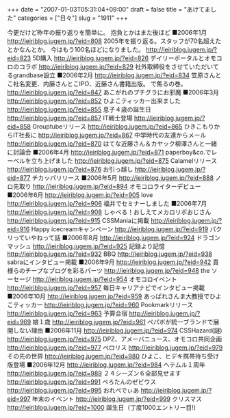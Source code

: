 +++
date = "2007-01-03T05:31:04+09:00"
draft = false
title = "あけてました"
categories = ["日々"]
slug = "1911"
+++

今更だけど昨年の振り返りを簡単に。
抱負とかはまた後ほど
■2006年1月
<a href="http://ieiriblog.jugem.jp/?eid=808" target="_blank">http://ieiriblog.jugem.jp/?eid=808</a>
2005年を振り返る。スタッフが70名超えたとかなんとか。
今はもう100名ほどになりました。
<a href="http://ieiriblog.jugem.jp/?eid=823" target="_blank">http://ieiriblog.jugem.jp/?eid=823</a>
5D購入
<a href="http://ieiriblog.jugem.jp/?eid=826" target="_blank">http://ieiriblog.jugem.jp/?eid=826</a>
デイリーポータルとオモコロのコラボ
<a href="http://ieiriblog.jugem.jp/?eid=829" target="_blank">http://ieiriblog.jugem.jp/?eid=829</a>
社外取締役をさせていただいてるgrandbase設立
■2006年2月
<a href="http://ieiriblog.jugem.jp/?eid=834" target="_blank">http://ieiriblog.jugem.jp/?eid=834</a>
笠原さんとこ社名変更、内藤さんとこIPO、近藤さん書籍出版。
で焦るの巻。
<a href="http://ieiriblog.jugem.jp/?eid=847" target="_blank">http://ieiriblog.jugem.jp/?eid=847</a>
あこがれのプチグラにお邪魔
■2006年3月
<a href="http://ieiriblog.jugem.jp/?eid=852" target="_blank">http://ieiriblog.jugem.jp/?eid=852</a>
ひよこティッカー出来ました
<a href="http://ieiriblog.jugem.jp/?eid=855" target="_blank">http://ieiriblog.jugem.jp/?eid=855</a>
息子４歳の誕生日
<a href="http://ieiriblog.jugem.jp/?eid=857" target="_blank">http://ieiriblog.jugem.jp/?eid=857</a>
IT戦士登場
<a href="http://ieiriblog.jugem.jp/?eid=858" target="_blank">http://ieiriblog.jugem.jp/?eid=858</a>
Grouptubeリリース
<a href="http://ieiriblog.jugem.jp/?eid=865" target="_blank">http://ieiriblog.jugem.jp/?eid=865</a>
ひきこもりからIT社長に
<a href="http://ieiriblog.jugem.jp/?eid=867" target="_blank">http://ieiriblog.jugem.jp/?eid=867</a>
中学時代の友達からメール
<a href="http://ieiriblog.jugem.jp/?eid=870" target="_blank">http://ieiriblog.jugem.jp/?eid=870</a>
はてな近藤さん＆カヤック柳澤さんと一緒に討論会
■2006年4月
<a href="http://ieiriblog.jugem.jp/?eid=871" target="_blank">http://ieiriblog.jugem.jp/?eid=871</a>
paperboy&co.でレーベルを立ち上げました
<a href="http://ieiriblog.jugem.jp/?eid=875" target="_blank">http://ieiriblog.jugem.jp/?eid=875</a>
Calamelリリース
<a href="http://ieiriblog.jugem.jp/?eid=876" target="_blank">http://ieiriblog.jugem.jp/?eid=876</a>
お引っ越し
<a href="http://ieiriblog.jugem.jp/?eid=877" target="_blank">http://ieiriblog.jugem.jp/?eid=877</a>
チカッパリリース
■2006年5月
<a href="http://ieiriblog.jugem.jp/?eid=888" target="_blank">http://ieiriblog.jugem.jp/?eid=888</a>
ノロ先取り
<a href="http://ieiriblog.jugem.jp/?eid=894" target="_blank">http://ieiriblog.jugem.jp/?eid=894</a>
オモコロライターデビュー
■2006年6月
<a href="http://ieiriblog.jugem.jp/?eid=905" target="_blank">http://ieiriblog.jugem.jp/?eid=905</a>
love
<a href="http://ieiriblog.jugem.jp/?eid=906" target="_blank">http://ieiriblog.jugem.jp/?eid=906</a>
福井でセミナーしました
■2006年7月
<a href="http://ieiriblog.jugem.jp/?eid=908" target="_blank">http://ieiriblog.jugem.jp/?eid=908</a>
しゃべる！おしえてメカロリポおじさん
<a href="http://ieiriblog.jugem.jp/?eid=915" target="_blank">http://ieiriblog.jugem.jp/?eid=915</a>
CSSManiaに掲載
<a href="http://ieiriblog.jugem.jp/?eid=916" target="_blank">http://ieiriblog.jugem.jp/?eid=916</a>
Happy icecreamキャンペーン
<a href="http://ieiriblog.jugem.jp/?eid=919" target="_blank">http://ieiriblog.jugem.jp/?eid=919</a>
パクリっていやねって話
■2006年8月
<a href="http://ieiriblog.jugem.jp/?eid=924" target="_blank">http://ieiriblog.jugem.jp/?eid=924</a>
ドラゴンマッシュ
<a href="http://ieiriblog.jugem.jp/?eid=925" target="_blank">http://ieiriblog.jugem.jp/?eid=925</a>
記録より記憶
<a href="http://ieiriblog.jugem.jp/?eid=932" target="_blank">http://ieiriblog.jugem.jp/?eid=932</a>
BBQ
<a href="http://ieiriblog.jugem.jp/?eid=938" target="_blank">http://ieiriblog.jugem.jp/?eid=938</a>
sabraにインタビュー掲載
■2006年9月
<a href="http://ieiriblog.jugem.jp/?eid=942" target="_blank">http://ieiriblog.jugem.jp/?eid=942</a>
貴様らのチープなブログを彩るパーツ
<a href="http://ieiriblog.jugem.jp/?eid=948" target="_blank">http://ieiriblog.jugem.jp/?eid=948</a>
the ソーセージ
<a href="http://ieiriblog.jugem.jp/?eid=954" target="_blank">http://ieiriblog.jugem.jp/?eid=954</a>
オモコロイベント
<a href="http://ieiriblog.jugem.jp/?eid=957" target="_blank">http://ieiriblog.jugem.jp/?eid=957</a>
毎日キャリアナビでインタビュー掲載
■2006年10月
<a href="http://ieiriblog.jugem.jp/?eid=959" target="_blank">http://ieiriblog.jugem.jp/?eid=959</a>
あっぱれさんま大教授でひよこティッカー
<a href="http://ieiriblog.jugem.jp/?eid=960" target="_blank">http://ieiriblog.jugem.jp/?eid=960</a>
Pookmarkリリース
<a href="http://ieiriblog.jugem.jp/?eid=963" target="_blank">http://ieiriblog.jugem.jp/?eid=963</a>
予算合宿
<a href="http://ieiriblog.jugem.jp/?eid=969" target="_blank">http://ieiriblog.jugem.jp/?eid=969</a>
娘１歳
<a href="http://ieiriblog.jugem.jp/?eid=961" target="_blank">http://ieiriblog.jugem.jp/?eid=961</a>
ペパボが統一ブランドで展開しない理由
■2006年11月
<a href="http://ieiriblog.jugem.jp/?eid=974" target="_blank">http://ieiriblog.jugem.jp/?eid=974</a>
CSSHazard(謎)
<a href="http://ieiriblog.jugem.jp/?eid=975" target="_blank">http://ieiriblog.jugem.jp/?eid=975</a>
DPZ、アメーバニュース、オモコロ共同企画
<a href="http://ieiriblog.jugem.jp/?eid=977" target="_blank">http://ieiriblog.jugem.jp/?eid=977</a>
ペロリス
<a href="http://ieiriblog.jugem.jp/?eid=979" target="_blank">http://ieiriblog.jugem.jp/?eid=979</a>
その先の世界
<a href="http://ieiriblog.jugem.jp/?eid=980" target="_blank">http://ieiriblog.jugem.jp/?eid=980</a>
ひよこ、ヒデキ携帯待ち受け版登場
■2006年12月
<a href="http://ieiriblog.jugem.jp/?eid=984" target="_blank">http://ieiriblog.jugem.jp/?eid=984</a>
ヘテムル１周年
<a href="http://ieiriblog.jugem.jp/?eid=989" target="_blank">http://ieiriblog.jugem.jp/?eid=989</a>
２４シーズン６全部見せます
<a href="http://ieiriblog.jugem.jp/?eid=991" target="_blank">http://ieiriblog.jugem.jp/?eid=991</a>
ぺろたんのゼビウス
<a href="http://ieiriblog.jugem.jp/?eid=995" target="_blank">http://ieiriblog.jugem.jp/?eid=995</a>
おれぺでぃあ
<a href="http://ieiriblog.jugem.jp/?eid=997" target="_blank">http://ieiriblog.jugem.jp/?eid=997</a>
年末のイベント
<a href="http://ieiriblog.jugem.jp/?eid=999" target="_blank">http://ieiriblog.jugem.jp/?eid=999</a>
クリスマス
<a href="http://ieiriblog.jugem.jp/?eid=1000" target="_blank">http://ieiriblog.jugem.jp/?eid=1000</a>
誕生日（丁度1000エントリー目!)

